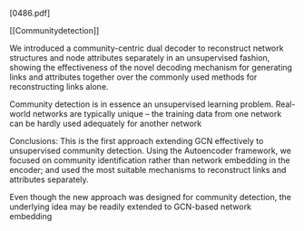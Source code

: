 [0486.pdf]

[[Communitydetection]]

We introduced a community-centric dual decoder to reconstruct network structures and node attributes separately in an unsupervised fashion,
showing the effectiveness of the novel decoding mechanism for generating links and attributes together over the commonly used methods for reconstructing links alone.

Community detection is in essence an unsupervised learning problem. 
Real-world networks are typically unique – the training data from one network can be hardly used adequately for another network


Conclusions:
This is the first approach extending GCN effectively to unsupervised community detection.  Using the Autoencoder framework, we focused on community identification rather than network embedding in the encoder; and used the most suitable mechanisms to reconstruct links and attributes separately.

Even though the new approach was designed for community detection, the underlying idea may be readily extended to GCN-based network embedding